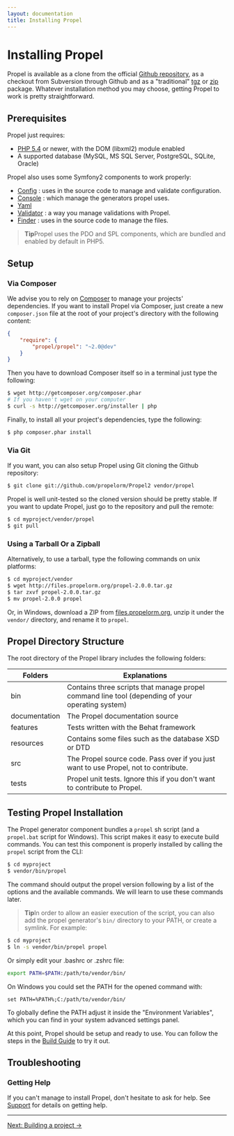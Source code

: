 ```yaml
---
layout: documentation
title: Installing Propel
---
```


# Installing Propel #

Propel is available as a clone from the official [Github repository](http://github.com/propelorm/Propel2), as a checkout from Subversion through Github and as a "traditional" [tgz](https://github.com/propelorm/Propel2/tarball/master) or [zip](https://github.com/propelorm/Propel2/zipball/master) package. Whatever installation method you may choose, getting Propel to work is pretty straightforward.

## Prerequisites ##

Propel just requires:

* [PHP 5.4](http://www.php.net/) or newer, with the DOM (libxml2) module enabled
* A supported database (MySQL, MS SQL Server, PostgreSQL, SQLite, Oracle)

Propel also uses some Symfony2 components to work properly:

* [Config](https://github.com/symfony/Config) : uses in the source code to manage and validate configuration.
* [Console](https://github.com/symfony/Console) : which manage the generators propel uses.
* [Yaml](https://github.com/symfony/Yaml)
* [Validator](https://github.com/symfony/Validator) : a way you manage validations with Propel.
* [Finder](https://github.com/symfony/Finder) : uses in the source code to manage the files.

>**Tip**Propel uses the PDO and SPL components, which are bundled and enabled by default in PHP5.

## Setup ##

### Via Composer ###

We advise you to rely on [Composer](http://getcomposer.org/) to manage your projects' dependencies. If you want to install Propel via Composer, just create a new `composer.json` file at the root of your project's directory with the following content:

```json
{
    "require": {
        "propel/propel": "~2.0@dev"
    }
}
```

Then you have to download Composer itself so in a terminal just type the following:

```bash
$ wget http://getcomposer.org/composer.phar
# If you haven't wget on your computer
$ curl -s http://getcomposer.org/installer | php
```

Finally, to install all your project's dependencies, type the following:

```bash
$ php composer.phar install
```

### Via Git ###

If you want, you can also setup Propel using Git cloning the Github repository:

```bash
$ git clone git://github.com/propelorm/Propel2 vendor/propel
```

Propel is well unit-tested so the cloned version should be pretty stable. If you want to update Propel, just go to the repository and pull the remote:

```bash
$ cd myproject/vendor/propel
$ git pull
```

### Using a Tarball Or a Zipball ###

Alternatively, to use a tarball, type the following commands on unix platforms:

```bash
$ cd myproject/vendor
$ wget http://files.propelorm.org/propel-2.0.0.tar.gz
$ tar zxvf propel-2.0.0.tar.gz
$ mv propel-2.0.0 propel
```

Or, in Windows, download a ZIP from [files.propelorm.org](http://files.propelorm.org), unzip it under the `vendor/` directory, and rename it to `propel`.

## Propel Directory Structure ##

The root directory of the Propel library includes the following folders:

|Folders        |Explanations
|---------------|----------------------------------------------------------------------
|bin            |Contains three scripts that manage propel command line tool (depending of your operating system)
|documentation  |The Propel documentation source
|features       |Tests written with the Behat framework
|resources      |Contains some files such as the database XSD or DTD
|src            |The Propel source code. Pass over if you just want to use Propel, not to contribute.
|tests          |Propel unit tests. Ignore this if you don't want to contribute to Propel.

## Testing Propel Installation ##

The Propel generator component bundles a `propel` sh script (and a `propel.bat` script for Windows). This script makes it easy to execute build commands. You can test this component is properly installed by calling the `propel` script from the CLI:

```bash
$ cd myproject
$ vendor/bin/propel
```

The command should output the propel version following by a list of the options and the available commands. We will learn to use these commands later.

>**Tip**In order to allow an easier execution of the script, you can also add the propel generator's `bin/` directory to your PATH, or create a symlink. For example:

```bash
$ cd myproject
$ ln -s vendor/bin/propel propel
```

Or simply edit your .bashrc or .zshrc file:

```bash
export PATH=$PATH:/path/to/vendor/bin/
```

On Windows you could set the PATH for the opened command with:

```
set PATH=%PATH%;C:/path/to/vendor/bin/
```

To globally define the PATH adjust it inside the "Environment Variables", which
you can find in your system advanced settings panel.


At this point, Propel should be setup and ready to use. You can follow the steps in the [Build Guide](02-buildtime.html) to try it out.

## Troubleshooting ##

### Getting Help ###

If you can't manage to install Propel, don't hesitate to ask for help. See
[Support](../support.html) for details on getting help.

---
<span class="next">[Next: Building a project &rarr;](02-buildtime.html)</span>
